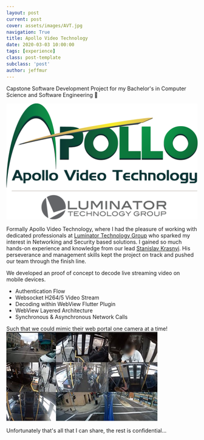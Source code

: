 ```yaml
---
layout: post
current: post
cover: assets/images/AVT.jpg
navigation: True
title: Apollo Video Technology
date: 2020-03-03 10:00:00
tags: [experience]
class: post-template
subclass: 'post'
author: jeffmur
---
```

Capstone Software Development Project for my Bachelor's in Computer Science and Software Engineering 🥇

<img src="assets\images\apollo.png" alt="Apollo Video Technology Logo"/>

Formally Apollo Video Technology, where I had the pleasure of working with dedicated professionals at [Luminator Technology Group](https://www.luminator.com/en) who sparked my interest in Networking and Security based solutions. I gained so much hands-on experience and knowledge from our lead [Stanislav Krasnyi](https://www.linkedin.com/in/skrasnyi/). His perseverance and management skills kept the project on track and pushed our team through the finish line.

We developed an proof of concept to decode live streaming video on mobile devices. <br>
- Authentication Flow
- Websocket H264/5 Video Stream
- Decoding within WebView Flutter Plugin
- WebView Layered Architecture
- Synchronous & Asynchronous Network Calls

Such that we could mimic their web portal one camera at a time!
![](assets\images\decoding.jpg)

Unfortunately that's all that I can share, the rest is confidential...